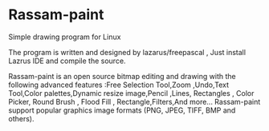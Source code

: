 Rassam-paint
============

Simple drawing program for Linux

The program is written and designed by lazarus/freepascal , Just install Lazrus IDE  and compile the source.

Rassam-paint is an open source bitmap editing and drawing with the following advanced features :Free Selection Tool,Zoom ,Undo,Text Tool,Color palettes,Dynamic resize image,Pencil ,Lines, Rectangles , Color Picker, Round Brush , Flood Fill , Rectangle,Filters,And more... Rassam-paint support popular graphics image formats (PNG, JPEG, TIFF, BMP and others).
